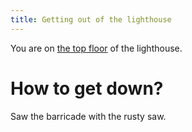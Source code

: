 ```yaml
---
title: Getting out of the lighthouse
---
```


You are on [the top floor](020-lighthouse.md) of the lighthouse.

# How to get down?
Saw the barricade with the rusty saw.
